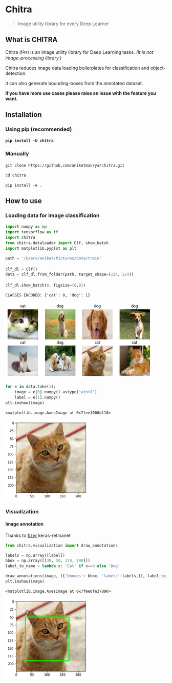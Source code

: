 # Chitra
> Image utility library for every Deep Learner


## What is **CHITRA**

Chitra (चित्र) is an image utility library for Deep Learning tasks. *(It is not image-processing library.)*

Chitra reduces image data loading boilerplates for classification and object-detection.

It can also generate bounding-boxes from the annotated dataset.

**If you have more use cases please raise an issue with the feature you want.**

## Installation

### Using pip (recommended)
**`pip install -U chitra`**

### Manually
`git clone https://github.com/aniketmaurya/chitra.git`

`cd chitra`

`pip install -e .`

## How to use

<!-- Fill me in please! Don't forget code examples: -->
### Loading data for image classification

```python
import numpy as np
import tensorflow as tf
import chitra
from chitra.dataloader import Clf, show_batch
import matplotlib.pyplot as plt
```

```python
path = '/Users/aniket/Pictures/data/train'

clf_dl = Clf()
data = clf_dl.from_folder(path, target_shape=(224, 224))

clf_dl.show_batch(8, figsize=(8,8))
```

    CLASSES ENCODED: {'cat': 0, 'dog': 1}



![png](docs/images/output_5_1.png)


```python
for e in data.take(1):
    image = e[0].numpy().astype('uint8')
    label = e[1].numpy()
plt.imshow(image)
```




    <matplotlib.image.AxesImage at 0x7fee1000df10>




![png](docs/images/output_6_1.png)


### Visualization
#### Image annotation

Thanks to [fizyr](https://github.com/fizyr/keras-retinanet) keras-retinanet

```python
from chitra.visualization import draw_annotations
```

```python
labels = np.array([label])
bbox = np.array([[30, 50, 170, 190]])
label_to_name = lambda x: 'Cat' if x==0 else 'Dog'
```

```python
draw_annotations(image, ({'bboxes': bbox, 'labels':labels,}), label_to_name=label_to_name)
plt.imshow(image)
```




    <matplotlib.image.AxesImage at 0x7fee0fe37890>




![png](docs/images/output_10_1.png)

